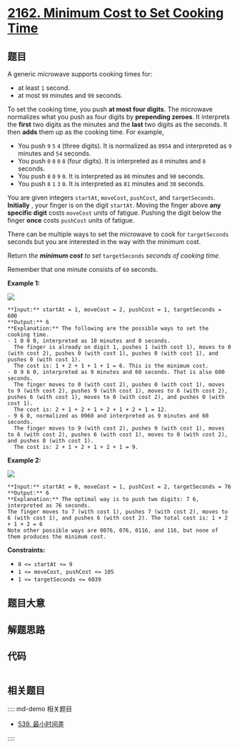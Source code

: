 # [2162. Minimum Cost to Set Cooking Time](https://leetcode.com/problems/minimum-cost-to-set-cooking-time)

## 题目

A generic microwave supports cooking times for:

  * at least `1` second.
  * at most `99` minutes and `99` seconds.

To set the cooking time, you push **at most four digits**. The microwave
normalizes what you push as four digits by **prepending zeroes**. It
interprets the **first** two digits as the minutes and the **last** two digits
as the seconds. It then **adds** them up as the cooking time. For example,

  * You push `9` `5` `4` (three digits). It is normalized as `0954` and interpreted as `9` minutes and `54` seconds.
  * You push `0` `0` `0` `8` (four digits). It is interpreted as `0` minutes and `8` seconds.
  * You push `8` `0` `9` `0`. It is interpreted as `80` minutes and `90` seconds.
  * You push `8` `1` `3` `0`. It is interpreted as `81` minutes and `30` seconds.

You are given integers `startAt`, `moveCost`, `pushCost`, and `targetSeconds`.
**Initially** , your finger is on the digit `startAt`. Moving the finger above
**any specific digit** costs `moveCost` units of fatigue. Pushing the digit
below the finger **once** costs `pushCost` units of fatigue.

There can be multiple ways to set the microwave to cook for `targetSeconds`
seconds but you are interested in the way with the minimum cost.

Return _the **minimum cost** to set_ `targetSeconds` _seconds of cooking
time_.

Remember that one minute consists of `60` seconds.



**Example 1:**

![](https://assets.leetcode.com/uploads/2021/12/30/1.png)

    
    
    **Input:** startAt = 1, moveCost = 2, pushCost = 1, targetSeconds = 600
    **Output:** 6
    **Explanation:** The following are the possible ways to set the cooking time.
    - 1 0 0 0, interpreted as 10 minutes and 0 seconds.
      The finger is already on digit 1, pushes 1 (with cost 1), moves to 0 (with cost 2), pushes 0 (with cost 1), pushes 0 (with cost 1), and pushes 0 (with cost 1).
      The cost is: 1 + 2 + 1 + 1 + 1 = 6. This is the minimum cost.
    - 0 9 6 0, interpreted as 9 minutes and 60 seconds. That is also 600 seconds.
      The finger moves to 0 (with cost 2), pushes 0 (with cost 1), moves to 9 (with cost 2), pushes 9 (with cost 1), moves to 6 (with cost 2), pushes 6 (with cost 1), moves to 0 (with cost 2), and pushes 0 (with cost 1).
      The cost is: 2 + 1 + 2 + 1 + 2 + 1 + 2 + 1 = 12.
    - 9 6 0, normalized as 0960 and interpreted as 9 minutes and 60 seconds.
      The finger moves to 9 (with cost 2), pushes 9 (with cost 1), moves to 6 (with cost 2), pushes 6 (with cost 1), moves to 0 (with cost 2), and pushes 0 (with cost 1).
      The cost is: 2 + 1 + 2 + 1 + 2 + 1 = 9.
    

**Example 2:**

![](https://assets.leetcode.com/uploads/2021/12/30/2.png)

    
    
    **Input:** startAt = 0, moveCost = 1, pushCost = 2, targetSeconds = 76
    **Output:** 6
    **Explanation:** The optimal way is to push two digits: 7 6, interpreted as 76 seconds.
    The finger moves to 7 (with cost 1), pushes 7 (with cost 2), moves to 6 (with cost 1), and pushes 6 (with cost 2). The total cost is: 1 + 2 + 1 + 2 = 6
    Note other possible ways are 0076, 076, 0116, and 116, but none of them produces the minimum cost.
    



**Constraints:**

  * `0 <= startAt <= 9`
  * `1 <= moveCost, pushCost <= 105`
  * `1 <= targetSeconds <= 6039`


## 题目大意

## 解题思路

## 代码

```javascript

```

## 相关题目

:::: md-demo 相关题目
- [539. 最小时间差](https://leetcode.com/problems/minimum-time-difference)

::::
